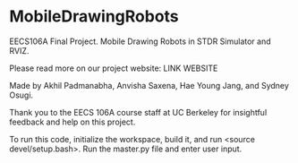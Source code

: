 # MobileDrawingRobots
EECS106A Final Project. Mobile Drawing Robots in STDR Simulator and RVIZ. 

Please read more on our project website: LINK WEBSITE

Made by Akhil Padmanabha, Anvisha Saxena, Hae Young Jang, and Sydney Osugi.

Thank you to the EECS 106A course staff at UC Berkeley for insightful feedback and help on this project. 

To run this code, initialize the workspace, build it, and run <source devel/setup.bash>. Run the master.py file and enter user input.  

